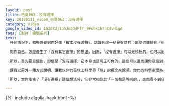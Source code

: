 ```yaml
---
layout: post
title: 巴夏063：沒有選擇
key: 20180111_video_巴夏063：沒有選擇
category: video
google_video_id: 1G3GZdj1bhJm3Q4FfY_9Fo0k1ETnC4vHigA
tags: [影片｜編號系列]
text: |
  任何情況下，都去感覺到你好像「根本沒有選擇」。認識到這一點是有益的：能使你體驗到「根本沒有選擇」的唯一方式就是，完全自由的去選擇任何事。任意選擇的自由度如此之大，以至於你甚至可以選擇體驗「根本沒有選擇」。

  問你自己，怎麼產生了「沒有其它選擇」的想法。因為，「沒有選擇」可以是積極的，也可以是消極的，它有兩個面。「完全沒有其它選擇」的負向觀念能夠導致對真實自我的「異化」，可能體現為自殺。它不是真正的自我異化，而是一種轉換，是生理人格的異化。正面的「完全沒有選擇」的觀念是，你的激情已完全代表了你的真我頻率，以至於再也沒其它選擇看起來是合理的了。所以你可以分別從正負兩個面看待它。「沒有選擇」本身不必是負面的，它也可以是正面的。

  所以，首先要意識到，即使是「沒有選擇」它本身也是可正可負的。這個可以進而讓你意識到，如果你能夠、你有能力到達一個貌似「你完全沒選擇」的負向體驗點，那麼，唯一能夠讓你擁有這種體驗的原因就是，你被賦予了體驗這個的選擇。也就意味著你有其他選擇。

  讓我以另外一種方式說明，讓我以你們星球上科學界「熵」的概念來說明。你們的科學家認為，當宇宙、造化萬有中的一切事物，全部徹底的釋放出它們所有的能量，伴隨著一切的徹底瓦解，以至於再沒有交換，再沒有事物間的差別。當那全成了同質的，並且再沒有能量交換存在，再沒有行為可以發生。如果你從另一個角度審視這種狀態，你會意識到：一旦完成了徹底的熵變、並且沒有行為能夠被產生，一切都是等同的，再無法將任何事物從彼此中分別出來。那麼在這種存在狀態下，一切都沒了。這意味著：它能夠開始重新結晶化，重新結塊，能夠重新開始分別差異。所以，從「絕對熵」能夠生出新的創造之種子，新的「大爆炸」的種子。因為一旦你達到了所有一切都完全等同的地步，那麼任何事都能發生，因為時空上你完全不知道一切事物在朝著哪個方向運行。都是同樣的，所以它還不如朝著你偏好的方向運行算了。通過擁有這個想法，能夠讓一切事物落實到跟隨於這個想法的行為裡去，因為那個想法現在成了一切事物決定自己運行軌道的唯一理由。

  所以，當你產生了「沒有選擇」這個想法時，它非常相似於「一切都是等同的」，進而看不到任何可以前去的方向，因為純粹就沒有行為可以實踐。那麼當完全在所有方向都沒有任何行為可以實踐時，你就可以實踐任何你希望的行為。當在所有方向都沒有任何行為可以實踐時，你就可以實踐任何你所願的。因為當一切行為都無法進行的時候，所有的規則也就消失了，限制也完全消失了。無論什麼。所以從那點開始你可以做任何事。故而，「沒有選擇」悖論性的意味著「你有每一個選擇」。因為一旦你沒有選擇，規則也沒了，限制也沒了。

---
```


{%- include algolia-hack.html -%}
